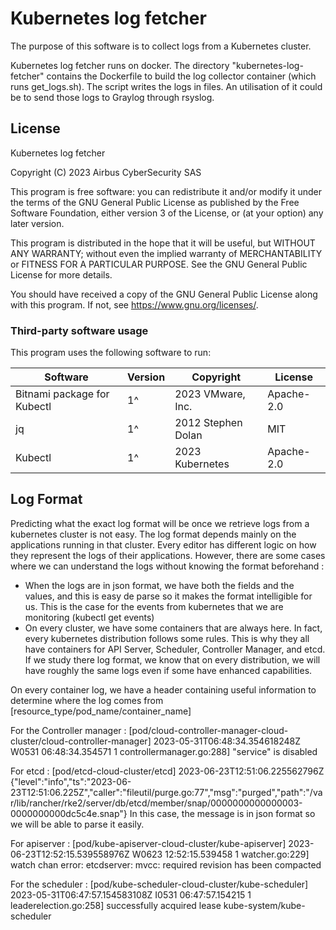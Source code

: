 # Kubernetes log fetcher

The purpose of this software is to collect logs from a Kubernetes cluster.

Kubernetes log fetcher runs on docker. The directory "kubernetes-log-fetcher" contains the Dockerfile to build the log collector container (which runs get_logs.sh). The script writes the logs in files. An utilisation of it could be to send those logs to Graylog through rsyslog.

## License

Kubernetes log fetcher

Copyright (C) 2023 Airbus CyberSecurity SAS

This program is free software: you can redistribute it and/or modify
it under the terms of the GNU General Public License as published by
the Free Software Foundation, either version 3 of the License, or
(at your option) any later version.

This program is distributed in the hope that it will be useful,
but WITHOUT ANY WARRANTY; without even the implied warranty of
MERCHANTABILITY or FITNESS FOR A PARTICULAR PURPOSE.  See the
GNU General Public License for more details.

You should have received a copy of the GNU General Public License
along with this program.  If not, see <https://www.gnu.org/licenses/>.

### Third-party software usage

This program uses the following software to run:

| Software | Version | Copyright | License |
|-|-|-|-|
| Bitnami package for Kubectl | 1^ | 2023 VMware, Inc. | Apache-2.0 |
| jq | 1^ | 2012 Stephen Dolan | MIT |
| Kubectl | 1^ | 2023 Kubernetes | Apache-2.0 |

## Log Format

Predicting what the exact log format will be once we retrieve logs from a kubernetes cluster is not easy. The log format depends mainly on the applications running in that cluster. Every editor has different logic on how they represent the logs of their applications. 
However, there are some cases where we can understand the logs without knowing the format beforehand :
- When the logs are in json format, we have both the fields and the values, and this is easy de parse so it makes the format intelligible for us. This is the case for the events from kubernetes that we are monitoring (kubectl get events)
- On every cluster, we have some containers that are always here. In fact, every kubernetes distribution follows some rules. This is why they all have containers for API Server, Scheduler, Controller Manager, and etcd. If we study there log format, we know that on every distribution, we will have roughly the same logs even if some have enhanced capabilities.

On every container log, we have a header containing useful information to determine where the log comes from
[resource_type/pod_name/container_name] <TIMESTAMP> <MESSAGE>

For the Controller manager : 
[pod/cloud-controller-manager-cloud-cluster/cloud-controller-manager] 2023-05-31T06:48:34.354618248Z W0531 06:48:34.354571       1 controllermanager.go:288] "service" is disabled

For etcd :
[pod/etcd-cloud-cluster/etcd] 2023-06-23T12:51:06.225562796Z {"level":"info","ts":"2023-06-23T12:51:06.225Z","caller":"fileutil/purge.go:77","msg":"purged","path":"/var/lib/rancher/rke2/server/db/etcd/member/snap/0000000000000003-0000000000dc5c4e.snap"}
In this case, the message is in json format so we will be able to parse it easily.

For apiserver :
[pod/kube-apiserver-cloud-cluster/kube-apiserver] 2023-06-23T12:52:15.539558976Z W0623 12:52:15.539458       1 watcher.go:229] watch chan error: etcdserver: mvcc: required revision has been compacted

For the scheduler :
[pod/kube-scheduler-cloud-cluster/kube-scheduler] 2023-05-31T06:47:57.154583108Z I0531 06:47:57.154215       1 leaderelection.go:258] successfully acquired lease kube-system/kube-scheduler
